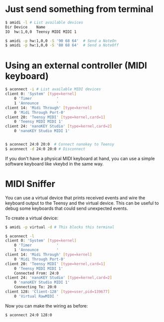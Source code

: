 # Just send something from terminal
```sh
$ amidi -l # List available devices
Dir Device    Name
IO  hw:1,0,0  Teensy MIDI MIDI 1

$ amidi -p hw:1,0,0 -S '90 68 64'  # Send a NoteOn
$ amidi -p hw:1,0,0 -S '80 68 64'  # Send a NoteOff
```

# Using an external controller (MIDI keyboard)

```sh
$ aconnect -i # List available MIDI devices
client 0: 'System' [type=kernel]
    0 'Timer           '
    1 'Announce        '
client 14: 'Midi Through' [type=kernel]
    0 'Midi Through Port-0'
client 20: 'Teensy MIDI' [type=kernel,card=1]
    0 'Teensy MIDI MIDI 1'
client 24: 'nanoKEY Studio' [type=kernel,card=2]
    0 'nanoKEY Studio MIDI 1'


$ aconnect 24:0 20:0  # Connect nanokey to Teensy
$ aconnect -d 24:0 20:0 # Disconnect
```

If you don't have a physical MIDI keyboard at hand, you can use a simple software keyboard like vkeybd in the same way.


# MIDI Sniffer
You can use a virtual device that prints received events and wire the keyboard output to the Teensy and the virtual device. This can be useful to debug some keyboards that could send unexpected events.

To create a virtual device:
```sh
$ amidi -p virtual -d # This blocks this terminal

$ aconnect -l
client 0: 'System' [type=kernel]
    0 'Timer           '
    1 'Announce        '
client 14: 'Midi Through' [type=kernel]
    0 'Midi Through Port-0'
client 20: 'Teensy MIDI' [type=kernel,card=1]
    0 'Teensy MIDI MIDI 1'
	Connected From: 24:0
client 24: 'nanoKEY Studio' [type=kernel,card=2]
    0 'nanoKEY Studio MIDI 1'
	Connecting To: 20:0
client 128: 'Client-128' [type=user,pid=139677]
    0 'Virtual RawMIDI '
```

Now you can make the wiring as before:
```sh
$ aconnect 24:0 128:0
```
